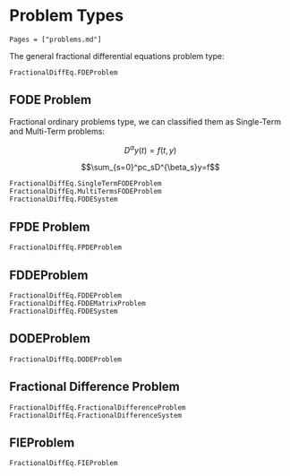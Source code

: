 # Problem Types

```@contents
Pages = ["problems.md"]
```

The general fractional differential equations problem type:

```@docs
FractionalDiffEq.FDEProblem
```

## FODE Problem

Fractional ordinary problems type, we can classified them as Single-Term and Multi-Term problems:

```math
D^{\alpha}y(t)=f(t, y)
```

```math
\sum_{s=0}^pc_sD^{\beta_s}y=f
```

```@docs
FractionalDiffEq.SingleTermFODEProblem
FractionalDiffEq.MultiTermsFODEProblem
FractionalDiffEq.FODESystem
```

## FPDE Problem

```@docs
FractionalDiffEq.FPDEProblem
```

## FDDEProblem

```@docs
FractionalDiffEq.FDDEProblem
FractionalDiffEq.FDDEMatrixProblem
FractionalDiffEq.FDDESystem
```

## DODEProblem

```@docs
FractionalDiffEq.DODEProblem
```

## Fractional Difference Problem

```@docs
FractionalDiffEq.FractionalDifferenceProblem
FractionalDiffEq.FractionalDifferenceSystem
```

## FIEProblem

```@docs
FractionalDiffEq.FIEProblem
```